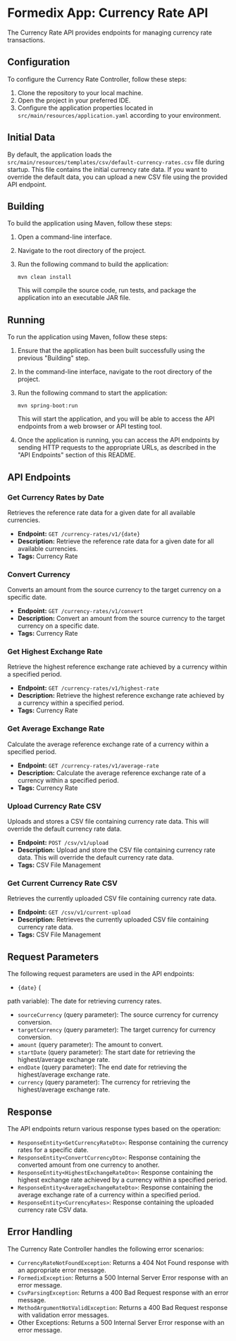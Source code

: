 # Formedix App: Currency Rate API

The Currency Rate API provides endpoints for managing currency rate transactions.

## Configuration

To configure the Currency Rate Controller, follow these steps:

1. Clone the repository to your local machine.
2. Open the project in your preferred IDE.
3. Configure the application properties located in `src/main/resources/application.yaml` according to your
   environment.

## Initial Data

By default, the application loads the `src/main/resources/templates/csv/default-currency-rates.csv` file during startup.
This file contains the initial
currency rate data. If you want to override the default data, you can upload a new CSV file using the provided API
endpoint.

## Building

To build the application using Maven, follow these steps:

1. Open a command-line interface.
2. Navigate to the root directory of the project.
3. Run the following command to build the application:

   ```shell
   mvn clean install
   ```

   This will compile the source code, run tests, and package the application into an executable JAR file.

## Running

To run the application using Maven, follow these steps:

1. Ensure that the application has been built successfully using the previous "Building" step.
2. In the command-line interface, navigate to the root directory of the project.
3. Run the following command to start the application:

   ```shell
   mvn spring-boot:run
   ```

   This will start the application, and you will be able to access the API endpoints from a web browser or API testing
   tool.

4. Once the application is running, you can access the API endpoints by sending HTTP requests to the appropriate URLs,
   as described in the "API Endpoints" section of this README.

## API Endpoints

### Get Currency Rates by Date

Retrieves the reference rate data for a given date for all available currencies.

- **Endpoint:** `GET /currency-rates/v1/{date}`
- **Description:** Retrieve the reference rate data for a given date for all available currencies.
- **Tags:** Currency Rate

### Convert Currency

Converts an amount from the source currency to the target currency on a specific date.

- **Endpoint:** `GET /currency-rates/v1/convert`
- **Description:** Convert an amount from the source currency to the target currency on a specific date.
- **Tags:** Currency Rate

### Get Highest Exchange Rate

Retrieve the highest reference exchange rate achieved by a currency within a specified period.

- **Endpoint:** `GET /currency-rates/v1/highest-rate`
- **Description:** Retrieve the highest reference exchange rate achieved by a currency within a specified period.
- **Tags:** Currency Rate

### Get Average Exchange Rate

Calculate the average reference exchange rate of a currency within a specified period.

- **Endpoint:** `GET /currency-rates/v1/average-rate`
- **Description:** Calculate the average reference exchange rate of a currency within a specified period.
- **Tags:** Currency Rate

### Upload Currency Rate CSV

Uploads and stores a CSV file containing currency rate data. This will override the default currency rate data.

- **Endpoint:** `POST /csv/v1/upload`
- **Description:** Upload and store the CSV file containing currency rate data. This will override the default currency
  rate data.
- **Tags:** CSV File Management

### Get Current Currency Rate CSV

Retrieves the currently uploaded CSV file containing currency rate data.

- **Endpoint:** `GET /csv/v1/current-upload`
- **Description:** Retrieves the currently uploaded CSV file containing currency rate data.
- **Tags:** CSV File Management

## Request Parameters

The following request parameters are used in the API endpoints:

- `{date}` (

path variable): The date for retrieving currency rates.

- `sourceCurrency` (query parameter): The source currency for currency conversion.
- `targetCurrency` (query parameter): The target currency for currency conversion.
- `amount` (query parameter): The amount to convert.
- `startDate` (query parameter): The start date for retrieving the highest/average exchange rate.
- `endDate` (query parameter): The end date for retrieving the highest/average exchange rate.
- `currency` (query parameter): The currency for retrieving the highest/average exchange rate.

## Response

The API endpoints return various response types based on the operation:

- `ResponseEntity<GetCurrencyRateDto>`: Response containing the currency rates for a specific date.
- `ResponseEntity<ConvertCurrencyDto>`: Response containing the converted amount from one currency to another.
- `ResponseEntity<HighestExchangeRateDto>`: Response containing the highest exchange rate achieved by a currency within
  a specified period.
- `ResponseEntity<AverageExchangeRateDto>`: Response containing the average exchange rate of a currency within a
  specified period.
- `ResponseEntity<CurrencyRates>`: Response containing the uploaded currency rate CSV data.

## Error Handling

The Currency Rate Controller handles the following error scenarios:

- `CurrencyRateNotFoundException`: Returns a 404 Not Found response with an appropriate error message.
- `FormedixException`: Returns a 500 Internal Server Error response with an error message.
- `CsvParsingException`: Returns a 400 Bad Request response with an error message.
- `MethodArgumentNotValidException`: Returns a 400 Bad Request response with validation error messages.
- Other Exceptions: Returns a 500 Internal Server Error response with an error message.